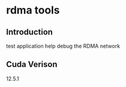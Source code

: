 # rdma tools

## Introduction

test application help debug the RDMA network

## Cuda Verison

12.5.1
